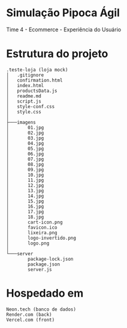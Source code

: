# Simulação Pipoca Ágil

Time 4 - Ecommerce - Experiência do Usuário

# Estrutura do projeto

```
.teste-loja (loja mock)
│   .gitignore
│   confirmation.html
│   index.html
│   productsData.js
│   readme.md
│   script.js
│   style-conf.css
│   style.css
│
├───imagens
│       01.jpg
│       02.jpg
│       03.jpg
│       04.jpg
│       05.jpg
│       06.jpg
│       07.jpg
│       08.jpg
│       09.jpg
│       10.jpg
│       11.jpg
│       12.jpg
│       13.jpg
│       14.jpg
│       15.jpg
│       16.jpg
│       17.jpg
│       18.jpg
│       cart-icon.png
│       favicon.ico
│       lixeira.png
│       logo-invertido.png
│       logo.png
│
└───server
        package-lock.json
        package.json
        server.js
```

# Hospedado em

```
Neon.tech (banco de dados)
Render.com (back)
Vercel.com (front)
```
